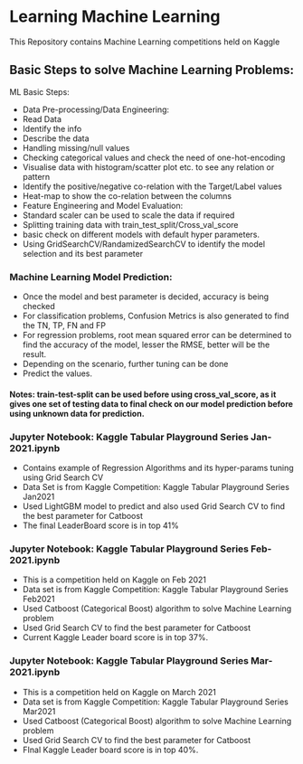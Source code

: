 # Learning Machine Learning
This Repository contains Machine Learning competitions held on Kaggle
## Basic Steps to solve Machine Learning Problems:
ML Basic Steps:
- Data Pre-processing/Data Engineering:
- Read Data
- Identify the info
- Describe the data
- Handling missing/null values
- Checking categorical values and check the need of one-hot-encoding
- Visualise data with histogram/scatter plot etc. to see any relation or pattern
- Identify the positive/negative co-relation with the Target/Label values
- Heat-map to show the co-relation between the columns
- Feature Engineering and Model Evaluation:
- Standard scaler can be used to scale the data if required
- Splitting training data with train_test_split/Cross_val_score
- basic check on different models with default hyper parameters.
- Using GridSearchCV/RandamizedSearchCV to identify the model selection and its best parameter
### Machine Learning Model Prediction:
- Once the model and best parameter is decided, accuracy is being checked
- For classification problems, Confusion Metrics is also generated to find the TN, TP, FN and FP
- For regression problems, root mean squared error can be determined to find the accuracy of the model, lesser the RMSE, better will be the result.
- Depending on the scenario, further tuning can be done
- Predict the values.
#### Notes: train-test-split can be used before using cross_val_score, as it gives one set of testing data to final check on our model prediction before using unknown data for prediction.
### Jupyter Notebook: Kaggle Tabular Playground Series Jan-2021.ipynb
- Contains example of Regression Algorithms and its hyper-params tuning using Grid Search CV
- Data Set is from Kaggle Competition: Kaggle Tabular Playground Series Jan2021
- Used LightGBM model to predict and also used Grid Search CV to find the best parameter for Catboost
- The final LeaderBoard score is in top 41%
### Jupyter Notebook: Kaggle Tabular Playground Series Feb-2021.ipynb
- This is a competition held on Kaggle on Feb 2021
- Data set is from Kaggle Competition: Kaggle Tabular Playground Series Feb2021
- Used Catboost (Categorical Boost) algorithm to solve Machine Learning problem
- Used Grid Search CV to find the best parameter for Catboost
- Current Kaggle Leader board score is in top 37%.
### Jupyter Notebook: Kaggle Tabular Playground Series Mar-2021.ipynb
- This is a competition held on Kaggle on March 2021
- Data set is from Kaggle Competition: Kaggle Tabular Playground Series Mar2021
- Used Catboost (Categorical Boost) algorithm to solve Machine Learning problem
- Used Grid Search CV to find the best parameter for Catboost
- FInal Kaggle Leader board score is in top 40%.

